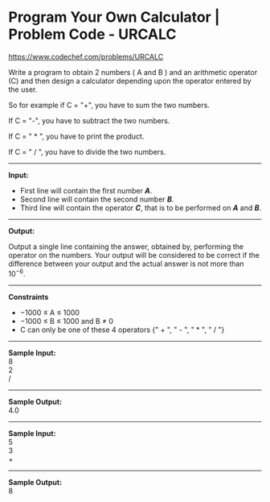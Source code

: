 # Program Your Own Calculator | Problem Code - URCALC

https://www.codechef.com/problems/URCALC

Write a program to obtain 2 numbers ( A and B ) and an arithmetic operator (C) and then design a calculator depending upon the operator entered by the user.

So for example if C = "+", you have to sum the two numbers.

If C = "-", you have to subtract the two numbers.

If C = " * ", you have to print the product.

If C = " / ", you have to divide the two numbers.

***

**Input:**

* First line will contain the first number ***A***.
* Second line will contain the second number ***B***.
* Third line will contain the operator ***C***, that is to be performed on ***A*** and ***B***.

***

**Output:**

Output a single line containing the answer, obtained by, performing the operator on the numbers. Your output will be considered to be correct if the difference between your output and the actual answer is not more than 10<sup>−6</sup>.

***

**Constraints**

* −1000 ≤ A ≤ 1000
* −1000 ≤ B ≤ 1000 and B ≠ 0
* C can only be one of these 4 operators {" + ", " - ", " * ", " / "}

***

**Sample Input:**  
8  
2  
/  

***

**Sample Output:**  
4.0

***

**Sample Input:**  
5  
3  
+  

***

**Sample Output:**  
8
